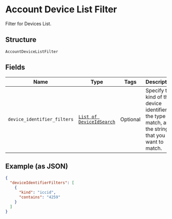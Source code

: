 
# Account Device List Filter

Filter for Devices List.

## Structure

`AccountDeviceListFilter`

## Fields

| Name | Type | Tags | Description |
|  --- | --- | --- | --- |
| `device_identifier_filters` | [`List of DeviceIdSearch`](../../doc/models/device-id-search.md) | Optional | Specify the kind of the device identifier, the type of match, and the string that you want to match. |

## Example (as JSON)

```json
{
  "deviceIdentifierFilters": [
    {
      "kind": "iccid",
      "contains": "4259"
    }
  ]
}
```


